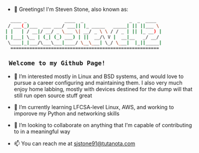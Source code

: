 - 👋 Greetings! I'm Steven Stone, also known as:

  
```bash
  ____ _              ____  _                 _  _  ____  
 / ___(_)___  ___ ___/ ___|| |_ _____   _____| || ||___ \  
| |   | / __|/ __/ _ \___ \| __/ _ \ \ / / _ | || |_ __) |  
| |___| \__ | (_| (_) ___) | ||  __/\ V |  __|__   _/ __/  
 \____|_|___/\___\___|____/ \__\___| \_/ \___|  |_||_____|
  =======================================================
```
### <pre>     Welcome to my Github Page!  </pre>



- 👀 I’m interested mostly in Linux and BSD systems, and would love to pursue a career configuring and maintaining them. I also very much enjoy home labbing, mostly with devices destined for the dump will that still run open source stuff great
  
- 🌱 I’m currently learning LFCSA-level Linux, AWS, and working to imporove my Python and networking skills
  
- 💞️ I’m looking to collaborate on anything that I'm capable of contributing to in a meaningful way
  
- 📫 You can reach me at sjstone91@tutanota.com

